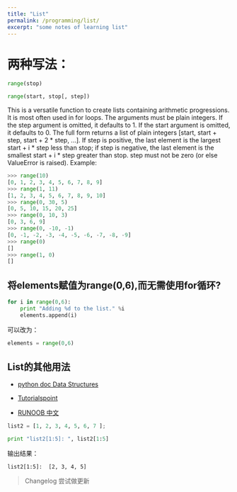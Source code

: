 ```yaml
---
title: "List"
permalink: /programming/list/
excerpt: "some notes of learning list"
---
```


# 两种写法：

```python
range(stop)

range(start, stop[, step])
```

This is a versatile function to create lists containing arithmetic progressions. It is most often used in for loops. The arguments must be plain integers. If the step argument is omitted, it defaults to 1. If the start argument is omitted, it defaults to 0. The full form returns a list of plain integers [start, start + step, start + 2 * step, ...]. If step is positive, the last element is the largest start + i * step less than stop; if step is negative, the last element is the smallest start + i * step greater than stop. step must not be zero (or else ValueError is raised). Example:

```python
>>> range(10)
[0, 1, 2, 3, 4, 5, 6, 7, 8, 9]
>>> range(1, 11)
[1, 2, 3, 4, 5, 6, 7, 8, 9, 10]
>>> range(0, 30, 5)
[0, 5, 10, 15, 20, 25]
>>> range(0, 10, 3)
[0, 3, 6, 9]
>>> range(0, -10, -1)
[0, -1, -2, -3, -4, -5, -6, -7, -8, -9]
>>> range(0)
[]
>>> range(1, 0)
[]
```

## 将elements赋值为range(0,6),而无需使用for循环?

``` python
for i in range(0,6):
	print "Adding %d to the list." %i
	elements.append(i)
```                                              
                     
可以改为：

``` python
elements = range(0,6)                             
```                                                               

## List的其他用法
- [python doc Data Structures](https://docs.python.org/3/tutorial/datastructures.html)

- [Tutorialspoint](http://www.tutorialspoint.com/python/python_lists.htm)

- [RUNOOB 中文](http://www.runoob.com/python/python-lists.html)

``` python
list2 = [1, 2, 3, 4, 5, 6, 7 ];

print "list2[1:5]: ", list2[1:5]
```
输出结果：

```
list2[1:5]:  [2, 3, 4, 5]
```

>Changelog
尝试做更新

